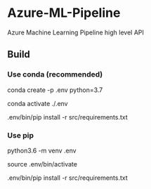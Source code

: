 # Azure-ML-Pipeline

Azure Machine Learning Pipeline high level API


## Build

### Use conda (recommended)

conda create -p .env python=3.7

conda activate ./.env

.env/bin/pip install -r src/requirements.txt



### Use pip

python3.6 -m venv .env

source .env/bin/activate

.env/bin/pip install -r src/requirements.txt
